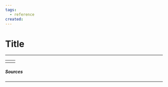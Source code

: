 ```yaml
---
tags:
  - reference
created:
---
```

# Title
---

|     |     |
| --- | --- |
|     |     |

##### Sources
---